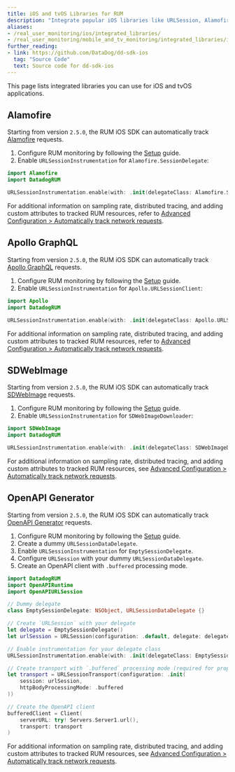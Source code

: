 ```yaml
---
title: iOS and tvOS Libraries for RUM
description: "Integrate popular iOS libraries like URLSession, Alamofire, and image loaders with RUM for automatic monitoring and tracking."
aliases:
- /real_user_monitoring/ios/integrated_libraries/
- /real_user_monitoring/mobile_and_tv_monitoring/integrated_libraries/ios/
further_reading:
- link: https://github.com/DataDog/dd-sdk-ios
  tag: "Source Code"
  text: Source code for dd-sdk-ios
---
```


This page lists integrated libraries you can use for iOS and tvOS applications.

## Alamofire

Starting from version `2.5.0`, the RUM iOS SDK can automatically track [Alamofire][1] requests.

1. Configure RUM monitoring by following the [Setup][2] guide.
2. Enable `URLSessionInstrumentation` for `Alamofire.SessionDelegate`:

```swift
import Alamofire
import DatadogRUM

URLSessionInstrumentation.enable(with: .init(delegateClass: Alamofire.SessionDelegate.self))
```
For additional information on sampling rate, distributed tracing, and adding custom attributes to tracked RUM resources, refer to [Advanced Configuration > Automatically track network requests][4].

## Apollo GraphQL

Starting from version `2.5.0`, the RUM iOS SDK can automatically track [Apollo GraphQL][3] requests.

1. Configure RUM monitoring by following the [Setup][2] guide.
2. Enable `URLSessionInstrumentation` for `Apollo.URLSessionClient`:

```swift
import Apollo
import DatadogRUM

URLSessionInstrumentation.enable(with: .init(delegateClass: Apollo.URLSessionClient.self))
```
For additional information on sampling rate, distributed tracing, and adding custom attributes to tracked RUM resources, refer to [Advanced Configuration > Automatically track network requests][4].

## SDWebImage

Starting from version `2.5.0`, the RUM iOS SDK can automatically track [SDWebImage][5] requests.

1. Configure RUM monitoring by following the [Setup][2] guide.
2. Enable `URLSessionInstrumentation` for `SDWebImageDownloader`:

```swift
import SDWebImage
import DatadogRUM

URLSessionInstrumentation.enable(with: .init(delegateClass: SDWebImageDownloader.self as! URLSessionDataDelegate.Type))
```
For additional information on sampling rate, distributed tracing, and adding custom attributes to tracked RUM resources, see [Advanced Configuration > Automatically track network requests][4].

## OpenAPI Generator

Starting from version `2.5.0`, the RUM iOS SDK can automatically track [OpenAPI Generator][6] requests.

1. Configure RUM monitoring by following the [Setup][2] guide.
2. Create a dummy `URLSessionDataDelegate`.
3. Enable `URLSessionInstrumentation` for `EmptySessionDelegate`.
4. Configure `URLSession` with your dummy `URLSessionDataDelegate`.
5. Create an OpenAPI client with `.buffered` processing mode.

```swift
import DatadogRUM
import OpenAPIRuntime
import OpenAPIURLSession

// Dummy delegate
class EmptySessionDelegate: NSObject, URLSessionDataDelegate {}

// Create `URLSession` with your delegate
let delegate = EmptySessionDelegate()
let urlSession = URLSession(configuration: .default, delegate: delegate, delegateQueue: nil)

// Enable instrumentation for your delegate class
URLSessionInstrumentation.enable(with: .init(delegateClass: EmptySessionDelegate.self))

// Create transport with `.buffered` processing mode (required for proper instrumentation)
let transport = URLSessionTransport(configuration: .init(
    session: urlSession,
    httpBodyProcessingMode: .buffered
))

// Create the OpenAPI client
bufferedClient = Client(
    serverURL: try! Servers.Server1.url(),
    transport: transport
)
```
For additional information on sampling rate, distributed tracing, and adding custom attributes to tracked RUM resources, see [Advanced Configuration > Automatically track network requests][4].

[1]: https://github.com/Alamofire/Alamofire
[2]: https://docs.datadoghq.com/real_user_monitoring/application_monitoring/ios/setup
[3]: https://github.com/apollographql/apollo-ios
[4]: /real_user_monitoring/application_monitoring/ios/advanced_configuration/#automatically-track-network-requests
[5]: https://github.com/SDWebImage/SDWebImage
[6]: https://github.com/OpenAPITools/openapi-generator

